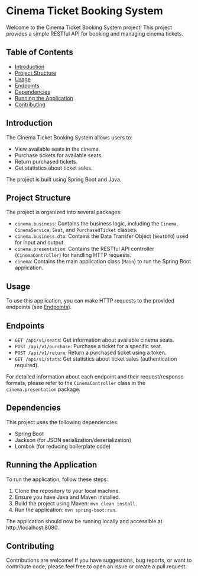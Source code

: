 # Cinema Ticket Booking System
Welcome to the Cinema Ticket Booking System project! This project provides a simple RESTful API for booking and managing cinema tickets.

## Table of Contents
* [Introduction](#introduction)
* [Project Structure](#project-structure)
* [Usage](#usage)
* [Endpoints](#endpoints)
* [Dependencies](#dependencies)
* [Running the Application](#running-the-application)
* [Contributing](#contributing)

## Introduction

The Cinema Ticket Booking System allows users to:

* View available seats in the cinema.
* Purchase tickets for available seats.
* Return purchased tickets.
* Get statistics about ticket sales.

The project is built using Spring Boot and Java.

## Project Structure

The project is organized into several packages:

* `cinema.business`: Contains the business logic, including the `Cinema`, `CinemaService`, `Seat`, and `PurchasedTicket` classes.
* `cinema.business.dto`: Contains the Data Transfer Object (`SeatDTO`) used for input and output.
* `cinema.presentation`: Contains the RESTful API controller (`CinemaController`) for handling HTTP requests.
* `cinema`: Contains the main application class (`Main`) to run the Spring Boot application.

## Usage

To use this application, you can make HTTP requests to the provided endpoints (see [Endpoints](#endpoints)).

## Endpoints

* `GET /api/v1/seats`: Get information about available cinema seats.
* `POST /api/v1/purchase`: Purchase a ticket for a specific seat.
* `POST /api/v1/return`: Return a purchased ticket using a token.
* `GET /api/v1/stats`: Get statistics about ticket sales (authentication required).

For detailed information about each endpoint and their request/response formats, please refer to the `CinemaController` class in the `cinema.presentation` package.

## Dependencies

This project uses the following dependencies:

* Spring Boot
* Jackson (for JSON serialization/deserialization)
* Lombok (for reducing boilerplate code)

## Running the Application

To run the application, follow these steps:

1. Clone the repository to your local machine.
2. Ensure you have Java and Maven installed.
3. Build the project using Maven: `mvn clean install`.
4. Run the application: `mvn spring-boot:run`.

The application should now be running locally and accessible at http://localhost:8080.

## Contributing

Contributions are welcome! If you have suggestions, bug reports, or want to contribute code, please feel free to open an issue or create a pull request.